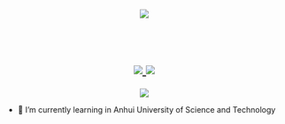 <h1 align="center">
  <a href="https://downsxu.top/">
    <img src="https://readme-typing-svg.herokuapp.com?color=%2336BCF7&lines=山不见我，我自去见山;">
  </a>
</h1>
<br>
<h1 align="center">
  <a href="https://downsxu.top/">
    <img src="https://readme-typing-svg.herokuapp.com?color=%2336BCF7&lines=System.out.print(%22Hello%EF%BC%8Cworld%22);">
    <img src="https://readme-typing-svg.herokuapp.com?color=%2336BCF7&lines=System.out.print(%22Hello%EF%BC%8Cworld%22);">
  </a>
</h1>

<div align="center" ><img order-radius="100px" src="https://unpkg.zhimg.com/anzhiyu-assets/image/common/github-info/Knock-Code.gif"/></div>

- 🌱 I’m currently learning in Anhui University of Science and Technology

